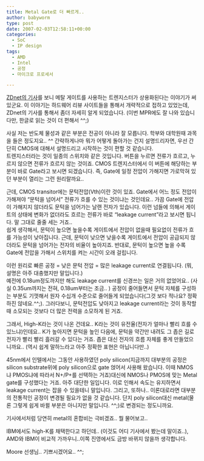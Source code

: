 ```yaml
---
title: Metal Gate로 더 빠르게..
author: babyworm
type: post
date: 2007-02-03T12:58:11+00:00
categories:
  - SoC
  - IP design
tags:
  - AMD
  - Intel
  - 공정
  - 마이크로 프로세서

---
```

[ZDnet의 기사][1]를 보니 메탈 게이트를 사용하는 트렌지스터가 상용화된다는 이야기가 써 있군요. 이 이야기는 하드웨어 리뷰 사이트들을 통해서 개략적으로 접하고 있었는데, ZDnet의 기사를 통해서 좀더 자세히 알게 되었습니다. (이번 MPR에도 잘 나와 있습니다만, 한글로 읽는 것이 더 편해서 ^^;)

사실 저는 반도체 물성과 같은 부분은 전공이 아니라 잘 모릅니다. 학부와 대학원때 과목을 들은 정도지요.. ^^ 간략하게나마 뭐가 어떻게 돌아가는 건지 설명드리자면, 우선 간단히 CMOS에 대해서 설명드리고 시작하는 것이 편할 것 같습니다.<br>
트렌지스터라는 것이 일종의 스위치와 같은 것입니다. 버튼을 누르면 전류가 흐르고, 누르지 않으면 전류가 흐르지 않는 것이죠. CMOS 트렌지스터에서 이 버튼에 해당하는 부분이 바로 Gate라고 보시면 되겠습니다. 즉, Gate에 일정 전압이 가해지면 가로막혀 있던 부분이 열리는 그런 원리랄까요.. 

근데, CMOS transitor에는 문턱전압(Vth)이란 것이 있죠. Gate에서 어느 정도 전압이 가해져야 “문턱을 넘어서” 전류가 흐를 수 있는 것이냐는 것인데요.. 가끔 Gate에 전압이 가해지지 않더라도 문턱을 넘어가는 날랜 전자가 있습니다. 이런 넘들에 의해서 게이트의 상태에 변화가 없더라도 흐르는 전류가 바로 “leakage current”라고 보시면 됩니다. 말 그대로 줄줄 세는 거죠..<br>
쉽게 생각해서, 문턱이 높으면 높을수록 게이트에서 전압이 없을때 필요없이 전류가 흐를 가능성이 낮아집니다. 근데, 문턱이 낮으면 낮을수록 게이트에서 전압이 공급되지 않더라도 문턱을 넘어가는 전자의 비율이 높아지죠. 반대로, 문턱이 높으면 높을 수록 Gate에 전압을 가해서 스위치를 켜는 시간이 오래 걸립니다. 

이런 원리로 빠른 공정 = 낮은 문턱 전압 = 많은 leakage current로 연결됩니다. (뭐, 설명은 아주 대충했지만 말입니다.)<br>
예전에 0.18um정도까지만 해도 leakage current를 신경쓰는 일은 거의 없었어요.. (사실 0.35um까지는 전혀, 0.18um부터는 조금.. ) 공정이 줄어들면서 문턱 자체를 구성하는 부분도 기껏해서 원자 수십개 수준으로 줄어들게 되었습니다(그것 보다 적나요? 정확하진 않네요.^^;). 그러다보니, 문턱전압도 낮아지고 leakage current라는 것이 동작할때 소모되는 것보다 더 많은 전력을 소모하게 된 거죠.

그래서, High-K라는 것이 나온 건데요.. K라는 것이 유전율(전자가 얼마나 빨리 흐를 수 있느냐)인데요.. K가 높아지면 문턱을 높인 다음에, 문턱을 약간만 내려도 그 좁은 길로 전자가 빨리 빨리 흘러갈 수 있다는 거죠. 좁은 대신 전자의 흐름 자체를 좋게 만들었으니까요.. (역시 쉽게 말하느라고 아주 정확한 표현은 아닙니다만..)

45nm에서 인텔에서는 그동안 사용하였던 poly silicon(지금까지 대부분의 공정은 silicon substrate위에 poly silicon으로 gate 얹어서 사용해 왔습니다. 이때 NMOS냐 PMOS냐에 따라서 N+/P+를 선택하는 거죠)대신에 NMOS나 PMOS에 맞는 Metal gate를 구성했다는 거죠. 아주 대단한 일입니다. 이로 인해서 속도는 유지하면서 leakage current는 잡을 수 있을테니 말입니다. 그리고, 또하나.. 이론대로라면 대부분의 전통적인 공정이 변경될 필요가 없을 것 같습니다. 단지 poly silicon대신 metal(물론 그렇게 쉽게 바뀔 부분은 아니지만 말입니다. ^^;)로 변경되는 정도니까요. 

기사에서처럼 당연히 metal의 혼합비는 극비겠죠.. 뭘 물어보고.. 

IBM에서도 high-K를 채택한다고 하던데.. (이것도 어디 기사에서 봤는데 말이죠..), AMD와 IBM이 비교적 가까우니..이쪽 진영에서도 금방 바뀌지 않을까 생각합니다. 

Moore 선생님.. 기쁘시겠어요.. ^^;

 [1]: http://www.zdnet.co.kr/news/enterprise/cpu/0,39031075,39155042,00.htm
